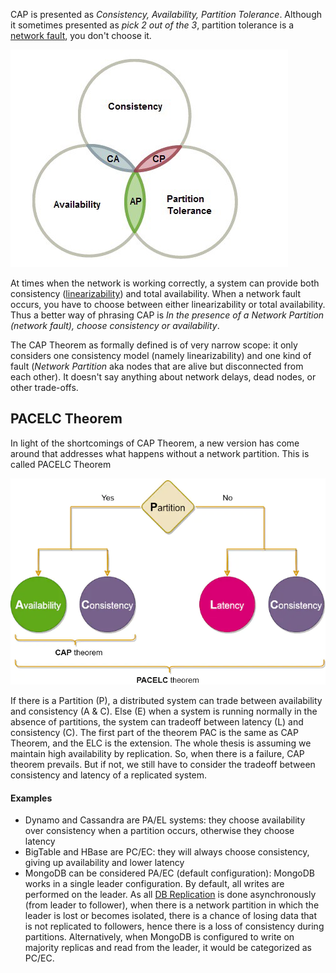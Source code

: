 
CAP is presented as *Consistency, Availability, Partition Tolerance*. Although it sometimes presented as *pick 2 out of the 3*, partition tolerance is a [network fault](Distribution%20Problems.md), you don't choose it.

![](../Attachments/Pasted%20image%2020230129190710.png)

At times when the network is working correctly, a system can provide both consistency ([linearizability](Consistency%20and%20Consensus.md)) and total availability. When a network fault occurs, you have to choose between either linearizability or total availability. Thus a better way of phrasing CAP is *In the presence of a Network Partition (network fault), choose consistency or availability*.

The CAP Theorem as formally defined is of very narrow scope: it only considers one consistency model (namely linearizability) and one kind of fault (*Network Partition* aka nodes that are alive but disconnected from each other). It doesn't say anything about network delays, dead nodes, or other trade-offs.

## PACELC Theorem

In light of the shortcomings of CAP Theorem, a new version has come around that addresses what happens without a network partition. This is called PACELC Theorem

![](../Attachments/Pasted%20image%2020230504141412.png)

If there is a Partition (P), a distributed system can trade between availability and consistency (A & C). Else (E) when a system is running normally in the absence of partitions, the system can tradeoff between latency (L) and consistency (C). The first part of the theorem PAC is the same as CAP Theorem, and the ELC is the extension. The whole thesis is assuming we maintain high availability by replication. So, when there is a failure, CAP theorem prevails. But if not, we still have to consider the tradeoff between consistency and latency of a replicated system.

#### Examples

- Dynamo and Cassandra are PA/EL systems: they choose availability over consistency when a partition occurs, otherwise they choose latency
- BigTable and HBase are PC/EC: they will always choose consistency, giving up availability and lower latency
- MongoDB can be considered PA/EC (default configuration): MongoDB works in a single leader configuration. By default, all writes are performed on the leader. As all [DB Replication](../Databases/DB%20Replication.md) is done asynchronously (from leader to follower), when there is a network partition in which the leader is lost or becomes isolated, there is a chance of losing data that is not replicated to followers, hence there is a loss of consistency during partitions. Alternatively, when MongoDB is configured to write on majority replicas and read from the leader, it would be categorized as PC/EC.